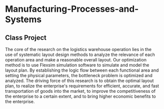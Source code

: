 # Manufacturing-Processes-and-Systems
## Class Project
The core of the research on the logistics warehouse operation lies in the use of systematic layout design methods to analyze the relevance of each operation area and make a reasonable overall layout.
Our optimization method is to use Flexsim simulation software to simulate and model the layout plan. By establishing the logic flow between each functional area and setting the physical parameters, the bottleneck problem is optimized and analyzed. The driving force of this research is to obtain the optimal layout plan, to realize the enterprise's requirements for efficient, accurate, and fast transportation of goods into the market, to improve the competitiveness of the enterprise to a certain extent, and to bring higher economic benefits to the enterprise.

